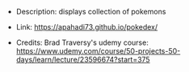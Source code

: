 * Description: displays collection of pokemons

* Link: https://apahadi73.github.io/pokedex/

* Credits: Brad Traversy's udemy course: https://www.udemy.com/course/50-projects-50-days/learn/lecture/23596674?start=375
